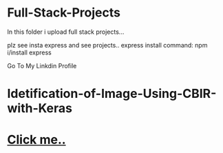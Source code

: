 # Full-Stack-Projects
In this folder i upload full stack projects...


plz see insta express and see projects..
express install command: npm i/install  express


Go To My Linkdin Profile  
# Idetification-of-Image-Using-CBIR-with-Keras
# [Click me..]([https://www.linkedin.com/in/mohit-kumar-8850382aa](https://www.linkedin.com/in/mohit-kumar-8850382aa/)https://www.linkedin.com/in/mohit-kumar-8850382aa/)


